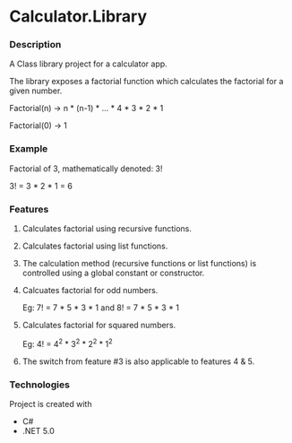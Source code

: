 ﻿# Calculator.Library

### Description
A Class library project for a calculator app. 

The library exposes a factorial function which calculates the factorial for a given number.

Factorial(n) -> n * (n-1) * ... * 4 * 3 * 2 * 1

Factorial(0) -> 1

### Example 

Factorial of 3, mathematically denoted: 3!

3! = 3 * 2 * 1 = 6

### Features

1. Calculates factorial using recursive functions.
2. Calculates factorial using list functions.
3. The calculation method (recursive functions or list functions) is controlled using a global constant or constructor.
4. Calcuates factorial for odd numbers.

    Eg: 7! = 7 * 5 * 3 * 1 and 8! = 7 * 5 * 3 * 1

5. Calculates factorial for squared numbers.

    Eg: 4! = 4<sup>2</sup> * 3<sup>2</sup> * 2<sup>2</sup> * 1<sup>2</sup>

6. The switch from feature #3 is also applicable to features 4 & 5.

### Technologies
Project is created with
* C#
* .NET 5.0